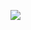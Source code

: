 [![](https://jitpack.io/v/TimScriptov/App-UI-Designer.svg)](https://jitpack.io/#TimScriptov/App-UI-Designer)